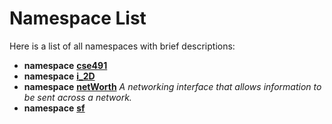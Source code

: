 
# Namespace List

Here is a list of all namespaces with brief descriptions:


* **namespace** [**cse491**](namespacecse491.md) 
* **namespace** [**i\_2D**](namespacei__2_d.md) 
* **namespace** [**netWorth**](namespacenet_worth.md) _A networking interface that allows information to be sent across a network._     
* **namespace** [**sf**](namespacesf.md) 

